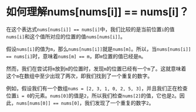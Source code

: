 # 如何理解nums[nums[i]] == nums[i]？

在这个表达式`nums[nums[i]] == nums[i]`中，我们比较的是当前位置`i`的值`nums[i]`和这个值所对应的位置的值`nums[nums[i]]`。

假设`nums[i]`的值为`m`，那么`nums[nums[i]]`就是`nums[m]`。所以，当`nums[nums[i]] == nums[i]`时，意味着`nums[m] == m`，即`m`位置的值已经是`m`。

然而，我们在尝试将`m`放到`m`的位置时，发现`m`的位置已经有一个`m`了。这就意味着这个`m`在数组中至少出现了两次，即我们找到了一个重复的数字。

例如，假设我们有一个数组`nums = [2, 3, 1, 0, 2, 5, 3]`，并且我们正在检查位置`i = 0`的元素。`nums[0]`的值是`2`，所以我们检查`nums[2]`的值，它也是`2`。因此，`nums[nums[0]] == nums[0]`，我们发现了一个重复的数字`2`。

